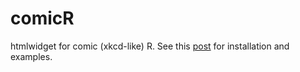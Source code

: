 # comicR

htmlwidget for comic (xkcd-like) R.  See this [post](http://www.buildingwidgets.com/blog/2015/5/8/week-18-comicr) for installation and examples.
